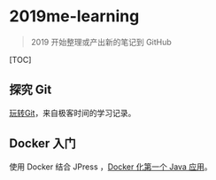 # 2019me-learning
> 2019 开始整理或产出新的笔记到 GitHub 

[TOC]

## 探究 Git

[玩转Git]()，来自极客时间的学习记录。

## Docker 入门

使用 Docker 结合 JPress ，[Docker 化第一个 Java 应用]()。

